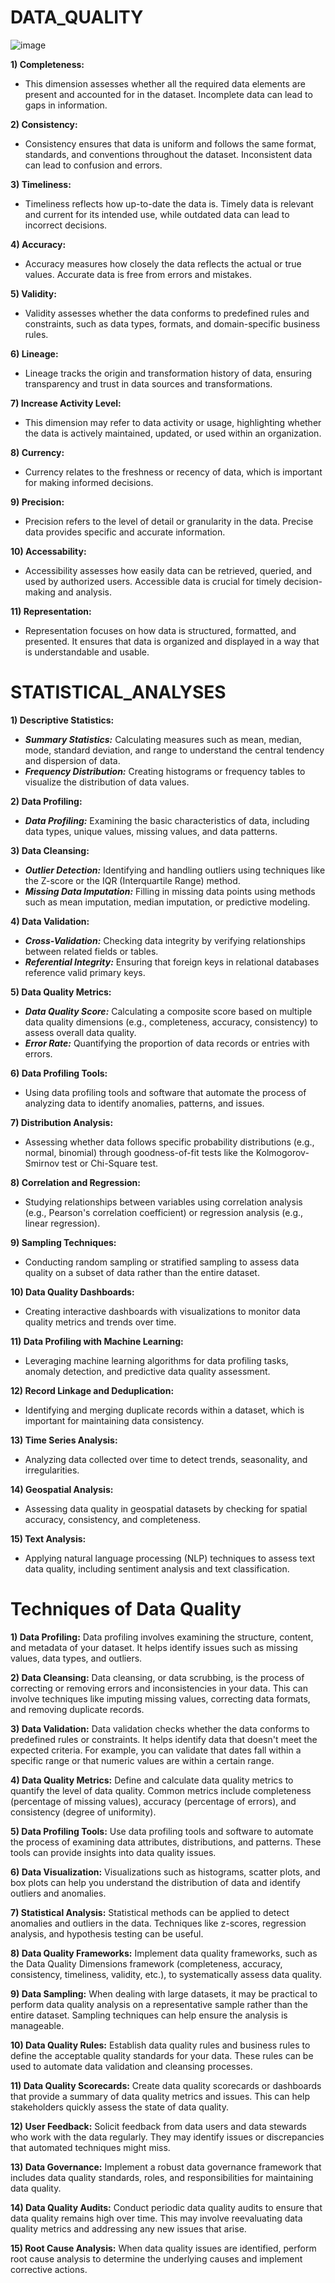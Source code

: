 # DATA_QUALITY

![image](https://github.com/DataSolutions360/DATA-QUALITY/assets/8845050/b15ad4d3-75af-41d9-82e4-e4f6fd519e76)

**1) Completeness:** 
- This dimension assesses whether all the required data elements are present and accounted for in the dataset. Incomplete data can lead to gaps in information.

**2) Consistency:** 
- Consistency ensures that data is uniform and follows the same format, standards, and conventions throughout the dataset. Inconsistent data can lead to confusion and errors.

**3) Timeliness:** 
- Timeliness reflects how up-to-date the data is. Timely data is relevant and current for its intended use, while outdated data can lead to incorrect decisions.

**4) Accuracy:** 
- Accuracy measures how closely the data reflects the actual or true values. Accurate data is free from errors and mistakes.

**5) Validity:** 
- Validity assesses whether the data conforms to predefined rules and constraints, such as data types, formats, and domain-specific business rules.

**6) Lineage:** 
- Lineage tracks the origin and transformation history of data, ensuring transparency and trust in data sources and transformations.

**7) Increase Activity Level:** 
- This dimension may refer to data activity or usage, highlighting whether the data is actively maintained, updated, or used within an organization.

**8) Currency:** 
- Currency relates to the freshness or recency of data, which is important for making informed decisions.

**9) Precision:** 
- Precision refers to the level of detail or granularity in the data. Precise data provides specific and accurate information.

**10) Accessability:** 
- Accessibility assesses how easily data can be retrieved, queried, and used by authorized users. Accessible data is crucial for timely decision-making and analysis.

**11) Representation:** 
- Representation focuses on how data is structured, formatted, and presented. It ensures that data is organized and displayed in a way that is understandable and usable.

# STATISTICAL_ANALYSES 

**1) Descriptive Statistics:**
- ***Summary Statistics:*** Calculating measures such as mean, median, mode, standard deviation, and range to understand the central tendency and dispersion of data.
- ***Frequency Distribution:*** Creating histograms or frequency tables to visualize the distribution of data values.

**2) Data Profiling:**
- ***Data Profiling:*** Examining the basic characteristics of data, including data types, unique values, missing values, and data patterns.

**3) Data Cleansing:**
- ***Outlier Detection:*** Identifying and handling outliers using techniques like the Z-score or the IQR (Interquartile Range) method.
- ***Missing Data Imputation:*** Filling in missing data points using methods such as mean imputation, median imputation, or predictive modeling.

**4) Data Validation:**
- ***Cross-Validation:*** Checking data integrity by verifying relationships between related fields or tables.
- ***Referential Integrity:*** Ensuring that foreign keys in relational databases reference valid primary keys.

**5) Data Quality Metrics:**
- ***Data Quality Score:*** Calculating a composite score based on multiple data quality dimensions (e.g., completeness, accuracy, consistency) to assess overall data quality.
- ***Error Rate:*** Quantifying the proportion of data records or entries with errors.

**6) Data Profiling Tools:**
- Using data profiling tools and software that automate the process of analyzing data to identify anomalies, patterns, and issues.

**7) Distribution Analysis:**
- Assessing whether data follows specific probability distributions (e.g., normal, binomial) through goodness-of-fit tests like the Kolmogorov-Smirnov test or Chi-Square test.

**8) Correlation and Regression:**
- Studying relationships between variables using correlation analysis (e.g., Pearson's correlation coefficient) or regression analysis (e.g., linear regression).

**9) Sampling Techniques:**
- Conducting random sampling or stratified sampling to assess data quality on a subset of data rather than the entire dataset.

**10) Data Quality Dashboards:**
- Creating interactive dashboards with visualizations to monitor data quality metrics and trends over time.

**11) Data Profiling with Machine Learning:**
- Leveraging machine learning algorithms for data profiling tasks, anomaly detection, and predictive data quality assessment.

**12) Record Linkage and Deduplication:**
- Identifying and merging duplicate records within a dataset, which is important for maintaining data consistency.

**13) Time Series Analysis:**
- Analyzing data collected over time to detect trends, seasonality, and irregularities.

**14) Geospatial Analysis:**
- Assessing data quality in geospatial datasets by checking for spatial accuracy, consistency, and completeness.

**15) Text Analysis:**
- Applying natural language processing (NLP) techniques to assess text data quality, including sentiment analysis and text classification.
























# Techniques of Data Quality

__1) Data Profiling:__  Data profiling involves examining the structure, content, and metadata of your dataset. It helps identify issues such as missing values, data types, and outliers.

__2) Data Cleansing:__  Data cleansing, or data scrubbing, is the process of correcting or removing errors and inconsistencies in your data. This can involve techniques like imputing missing values, correcting data formats, and removing duplicate records.

__3) Data Validation:__ Data validation checks whether the data conforms to predefined rules or constraints. It helps identify data that doesn't meet the expected criteria. For example, you can validate that dates fall within a specific range or that numeric values are within a certain range.

__4) Data Quality Metrics:__ Define and calculate data quality metrics to quantify the level of data quality. Common metrics include completeness (percentage of missing values), accuracy (percentage of errors), and consistency (degree of uniformity).

__5) Data Profiling Tools:__ Use data profiling tools and software to automate the process of examining data attributes, distributions, and patterns. These tools can provide insights into data quality issues.

__6) Data Visualization:__ Visualizations such as histograms, scatter plots, and box plots can help you understand the distribution of data and identify outliers and anomalies.

__7) Statistical Analysis:__ Statistical methods can be applied to detect anomalies and outliers in the data. Techniques like z-scores, regression analysis, and hypothesis testing can be useful.

__8) Data Quality Frameworks:__ Implement data quality frameworks, such as the Data Quality Dimensions framework (completeness, accuracy, consistency, timeliness, validity, etc.), to systematically assess data quality.

__9) Data Sampling:__ When dealing with large datasets, it may be practical to perform data quality analysis on a representative sample rather than the entire dataset. Sampling techniques can help ensure the analysis is manageable.

__10) Data Quality Rules:__ Establish data quality rules and business rules to define the acceptable quality standards for your data. These rules can be used to automate data validation and cleansing processes.

__11) Data Quality Scorecards:__  Create data quality scorecards or dashboards that provide a summary of data quality metrics and issues. This can help stakeholders quickly assess the state of data quality.

__12) User Feedback:__ Solicit feedback from data users and data stewards who work with the data regularly. They may identify issues or discrepancies that automated techniques might miss.

__13) Data Governance:__ Implement a robust data governance framework that includes data quality standards, roles, and responsibilities for maintaining data quality.

__14) Data Quality Audits:__ Conduct periodic data quality audits to ensure that data quality remains high over time. This may involve reevaluating data quality metrics and addressing any new issues that arise.

__15) Root Cause Analysis:__ When data quality issues are identified, perform root cause analysis to determine the underlying causes and implement corrective actions.
